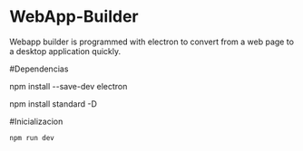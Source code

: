 # WebApp-Builder
Webapp builder is programmed with electron to convert from a web page to a desktop application quickly.

#Dependencias

npm install --save-dev electron

npm install standard -D

#Inicializacion

<code>npm run dev</code>


